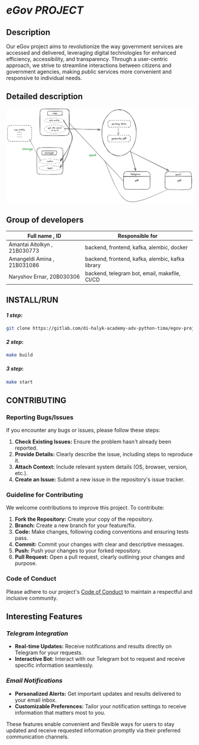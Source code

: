# _eGov PROJECT_


## Description

Our eGov project aims to revolutionize the way government services are accessed and delivered, leveraging digital technologies for enhanced efficiency, accessibility, and transparency. Through a user-centric approach, we strive to streamline interactions between citizens and government agencies, making public services more convenient and responsive to individual needs.

## Detailed description

![Image Description](projectDetail.png)


## Group of developers
| Full name , ID| Responsible for  | 
| ------ | ------ |
| Amantai Aitolkyn , 21B030773 | backend, frontend, kafka, alembic, docker |
| Amangeldi Amina , 21B031086 | backend, frontend, kafka, alembic,  kafka library|
| Naryshov Ernar, 20B030306 | backend, telegram bot, email, makefile, CI/CD |

## INSTALL/RUN
#### _1 step_:
```sh
git clone https://gitlab.com/di-halyk-academy-adv-python-tima/egov-project.git
```
#### _2 step_:
```sh
make build
```
#### _3 step_:
```sh
make start
```
## CONTRIBUTING

### Reporting Bugs/Issues
If you encounter any bugs or issues, please follow these steps:
1. **Check Existing Issues:** Ensure the problem hasn't already been reported.
2. **Provide Details:** Clearly describe the issue, including steps to reproduce it.
3. **Attach Context:** Include relevant system details (OS, browser, version, etc.).
4. **Create an Issue:** Submit a new issue in the repository's issue tracker.

### Guideline for Contributing
We welcome contributions to improve this project. To contribute:
1. **Fork the Repository:** Create your copy of the repository.
2. **Branch:** Create a new branch for your feature/fix.
3. **Code:** Make changes, following coding conventions and ensuring tests pass.
4. **Commit:** Commit your changes with clear and descriptive messages.
5. **Push:** Push your changes to your forked repository.
6. **Pull Request:** Open a pull request, clearly outlining your changes and purpose.

### Code of Conduct
Please adhere to our project's [Code of Conduct](link/to/code_of_conduct.md) to maintain a respectful and inclusive community.

## Interesting Features

### _Telegram Integration_
- **Real-time Updates:** Receive notifications and results directly on Telegram for your requests.
- **Interactive Bot:** Interact with our Telegram bot to request and receive specific information seamlessly.

### _Email Notifications_
- **Personalized Alerts:** Get important updates and results delivered to your email inbox.
- **Customizable Preferences:** Tailor your notification settings to receive information that matters most to you.

These features enable convenient and flexible ways for users to stay updated and receive requested information promptly via their preferred communication channels.
